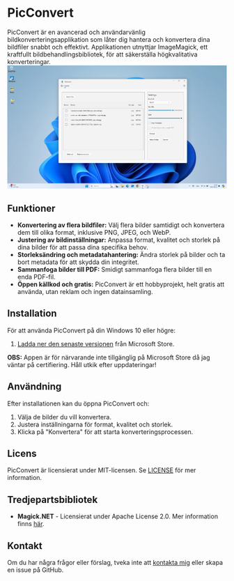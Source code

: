 # PicConvert

PicConvert är en avancerad och användarvänlig bildkonverteringsapplikation som låter dig hantera och konvertera dina bildfiler snabbt och effektivt. Applikationen utnyttjar ImageMagick, ett kraftfullt bildbehandlingsbibliotek, för att säkerställa högkvalitativa konverteringar.
![Screenshot of PicConvert](./Website/Assets/Demo/Main_LightMode.webp)
## Funktioner

- **Konvertering av flera bildfiler:** Välj flera bilder samtidigt och konvertera dem till olika format, inklusive PNG, JPEG, och WebP.
- **Justering av bildinställningar:** Anpassa format, kvalitet och storlek på dina bilder för att passa dina specifika behov.
- **Storleksändring och metadatahantering:** Ändra storlek på bilder och ta bort metadata för att skydda din integritet.
- **Sammanfoga bilder till PDF:** Smidigt sammanfoga flera bilder till en enda PDF-fil.
- **Öppen källkod och gratis:** PicConvert är ett hobbyprojekt, helt gratis att använda, utan reklam och ingen datainsamling.


## Installation

För att använda PicConvert på din Windows 10 eller högre:

1. [Ladda ner den senaste versionen](https://apps.microsoft.com/detail/45645645?mode=direct) från Microsoft Store.

**OBS:** Appen är för närvarande inte tillgänglig på Microsoft Store då jag väntar på certifiering. Håll utkik efter uppdateringar!



## Användning

Efter installationen kan du öppna PicConvert och:

1. Välja de bilder du vill konvertera.
2. Justera inställningarna för format, kvalitet och storlek.
3. Klicka på "Konvertera" för att starta konverteringsprocessen.


## Licens

PicConvert är licensierat under MIT-licensen. Se [LICENSE](LICENSE) för mer information.

## Tredjepartsbibliotek

- **Magick.NET** - Licensierat under Apache License 2.0. Mer information finns [här](https://github.com/dlemstra/Magick.NET?tab=Apache-2.0-1-ov-file#readme).

## Kontakt

Om du har några frågor eller förslag, tveka inte att [kontakta mig](mailto:alexnordin.dev@hotmail.com) eller skapa en issue på GitHub.


